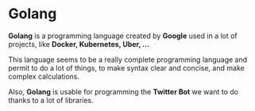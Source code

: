 # Golang
**Golang** is a programming language created by **Google** used in a lot of projects, like **Docker, Kubernetes, Uber, …**

This language seems to be a really complete programming language and permit to do a lot of things, to make syntax clear and concise, and make complex calculations.

Also, **Golang** is usable for programming the **Twitter Bot** we want to do thanks to a lot of libraries.

